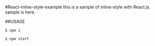 #React-inline-style-example
this is a sample of inline-style with React.js.
sample is here.

##USAGE
```
$ npm i
```

```
$ npm start
```
